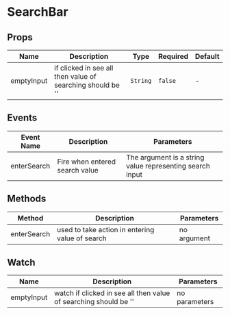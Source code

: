 # SearchBar

## Props

<!-- @vuese:SearchBar:props:start -->
|Name|Description|Type|Required|Default|
|---|---|---|---|---|
|emptyInput|if clicked in see all then value of searching should be ''|`String`|`false`|-|

<!-- @vuese:SearchBar:props:end -->


## Events

<!-- @vuese:SearchBar:events:start -->
|Event Name|Description|Parameters|
|---|---|---|
|enterSearch|Fire when entered search value|The argument is a string value representing search input|

<!-- @vuese:SearchBar:events:end -->


## Methods

<!-- @vuese:SearchBar:methods:start -->
|Method|Description|Parameters|
|---|---|---|
|enterSearch|used to take action in entering value of search|no argument|

<!-- @vuese:SearchBar:methods:end -->


## Watch

<!-- @vuese:SearchBar:watch:start -->
|Name|Description|Parameters|
|---|---|---|
|emptyInput|watch if clicked in see all then value of searching should be ''|no parameters|

<!-- @vuese:SearchBar:watch:end -->


